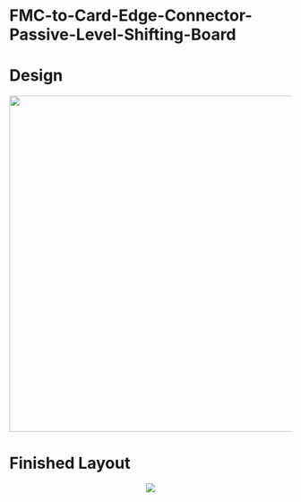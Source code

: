 # FMC-to-Card-Edge-Connector-Passive-Level-Shifting-Board


# Design

<p align="center">
  <img src="https://github.com/richardmcmanusjr/FMC-to-Card-Edge-Level-Shifter/blob/main/BlockDiagram.png" width="600">
</p>

# Finished Layout 

<p align="center">
  <img src=https://github.com/richardmcmanusjr/FMC-to-Card-Edge-Level-Shifter/blob/main/F2CE_Social_Preview.png">
</p>
